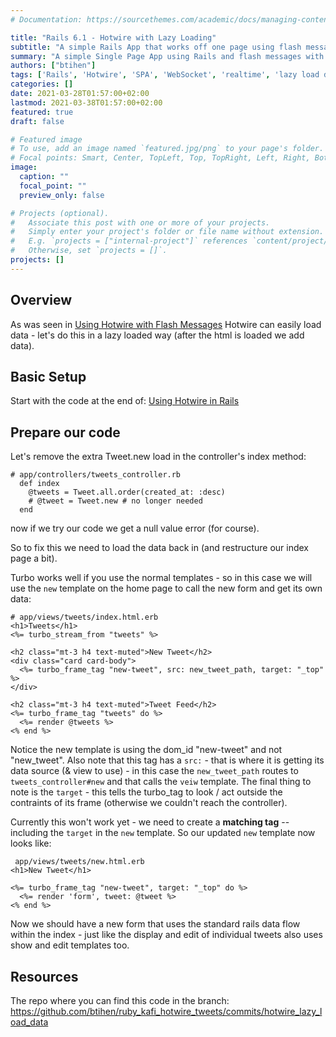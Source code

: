 ```yaml
---
# Documentation: https://sourcethemes.com/academic/docs/managing-content/

title: "Rails 6.1 - Hotwire with Lazy Loading"
subtitle: "A simple Rails App that works off one page using flash messages"
summary: "A simple Single Page App using Rails and flash messages with Hotwire"
authors: ["btihen"]
tags: ['Rails', 'Hotwire', 'SPA', 'WebSocket', 'realtime', 'lazy load data']
categories: []
date: 2021-03-28T01:57:00+02:00
lastmod: 2021-03-38T01:57:00+02:00
featured: true
draft: false

# Featured image
# To use, add an image named `featured.jpg/png` to your page's folder.
# Focal points: Smart, Center, TopLeft, Top, TopRight, Left, Right, BottomLeft, Bottom, BottomRight.
image:
  caption: ""
  focal_point: ""
  preview_only: false

# Projects (optional).
#   Associate this post with one or more of your projects.
#   Simply enter your project's folder or file name without extension.
#   E.g. `projects = ["internal-project"]` references `content/project/deep-learning/index.md`.
#   Otherwise, set `projects = []`.
projects: []
---
```

## Overview

As was seen in [Using Hotwire with Flash Messages](/post_ruby_rails/rails_6_1_hotwire_flash_messages/) Hotwire can easily load data - let's do this in a lazy loaded way (after the html is loaded we add data).

## Basic Setup

Start with the code at the end of: [Using Hotwire in Rails](/post_ruby_rails/rails_6_1_hotwire_tweet_single_model/)


## Prepare our code

Let's remove the extra Tweet.new load in the controller's index method:
```
# app/controllers/tweets_controller.rb
  def index
    @tweets = Tweet.all.order(created_at: :desc)
    # @tweet = Tweet.new # no longer needed
  end
```

now if we try our code we get a null value error (for course).

So to fix this we need to load the data back in (and restructure our index page a bit).

Turbo works well if you use the normal templates - so in this case we will use the `new` template on the home page to call the new form and get its own data:

```
# app/views/tweets/index.html.erb
<h1>Tweets</h1>
<%= turbo_stream_from "tweets" %>

<h2 class="mt-3 h4 text-muted">New Tweet</h2>
<div class="card card-body">
  <%= turbo_frame_tag "new-tweet", src: new_tweet_path, target: "_top" %>
</div>

<h2 class="mt-3 h4 text-muted">Tweet Feed</h2>
<%= turbo_frame_tag "tweets" do %>
  <%= render @tweets %>
<% end %>
```
Notice the new template is using the dom_id "new-tweet" and not "new_tweet". Also note that this tag has a `src:` - that is where it is getting its data source (& view to use) - in this case the `new_tweet_path` routes to `tweets_controller#new` and that calls the `veiw` template.  The final thing to note is the `target` - this tells the turbo_tag to look / act outside the contraints of its frame (otherwise we couldn't reach the controller).

Currently this won't work yet - we need to create a **matching tag** -- including the `target` in the `new` template.  So our updated `new` template now looks like:
```
 app/views/tweets/new.html.erb
<h1>New Tweet</h1>

<%= turbo_frame_tag "new-tweet", target: "_top" do %>
  <%= render 'form', tweet: @tweet %>
<% end %>
```

Now we should have a new form that uses the standard rails data flow within the index - just like the display and edit of individual tweets also uses show and edit templates too.

## Resources

The repo where you can find this code in the branch:
https://github.com/btihen/ruby_kafi_hotwire_tweets/commits/hotwire_lazy_load_data
